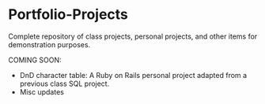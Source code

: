 # Portfolio-Projects
Complete repository of class projects, personal projects, and other items for demonstration purposes.

COMING SOON: 
- DnD character table: A Ruby on Rails personal project adapted from a previous class SQL project.
- Misc updates
